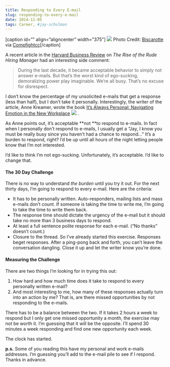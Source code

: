 ```yaml
---
title: Responding to Every E-mail
slug: responding-to-every-e-mail
date: 2014-11-05
tags: Career, #jay-schulman
---
```


[caption id=”” align=”aligncenter” width=”375"]
![](__GHOST_URL__/content/images/max/800/0-lUHAXb6m1coW3j5I.jpg)
Photo Credit: [Biscarotte](https://www.flickr.com/photos/29647247@N00/60963915/) via [Compfight](http://compfight.com)[cc](https://creativecommons.org/licenses/by-sa/2.0/)[/caption]

A recent article in the [Harvard Business Review](http://blogs.hbr.org/2014/11/the-rise-of-the-rude-hiring-manager/) on *The Rise of the Rude Hiring Manager* had an interesting side comment:

> During the last decade, it became acceptable behavior to simply not answer e-mails. But that’s the worst kind of ego-sucking, demoralizing power play imaginable. We’re all busy. That’s no excuse for disrespect.

I don’t know the percentage of my unsolicited e-mails that get a response (less than half), but I don’t take it personally. Interestingly, the writer of the article, Anne Kreamer, wrote the book [It’s Always Personal: Navigating Emotion in the New Workplace](http://www.amazon.com/gp/product/1400067979/ref=as_li_tl?ie=UTF8&amp;camp=1789&amp;creative=390957&amp;creativeASIN=1400067979&amp;linkCode=as2&amp;tag=jayschulman-20&amp;linkId=56AUHEE4DMYGFGIG)
![](__GHOST_URL__/content/images/max/800/0-eB5TGh_TobmI6Wns.gif)
.

As Anne points out, it’s acceptable **not **to respond to e-mails. In fact when I personally don’t respond to e-mails, I usually get a “Jay, I know you must be really busy since you haven’t had a chance to respond…” It’s a burden to respond, right? I’d be up until all hours of the night letting people know that I’m not interested.

I’d like to think I’m not ego-sucking. Unfortunately, it’s acceptable. I’d like to change that.

#### The 30 Day Challenge

There is no way to understand *the burden* until you try it out. For the next thirty days, I’m going to respond to every e-mail. Here are the criteria:

- It has to be personally written. Auto-responders, mailing lists and mass e-mails don’t count. If someone is taking the time to write me, I’m going to take the time to write them back.
- The response time should dictate the urgency of the e-mail but it should take no more than 3 business days to respond.
- At least a full sentence polite response for each e-mail. (“No thanks” doesn’t count.)
- Closure to the thread. So I’ve already started this exercise. Responses beget responses. After a ping-pong back and forth, you can’t leave the conversation dangling. Close it up and let the writer know you’re done.

#### Measuring the Challenge

There are two things I’m looking for in trying this out:

1. How hard and how much time does it take to respond to every personally written e-mail?
2. And most interesting to me, how many of these responses actually turn into an action by me? That is, are there missed opportunities by not responding to the e-mails.

There has to be a balance between the two. If it takes 2 hours a week to respond but I only get one missed opportunity a month, the exercise may not be worth it. I’m guessing that it will be the opposite. I’ll spend 30 minutes a week responding and find one new opportunity each week.

The clock has started.

**p.s.** Some of you reading this have my personal and work e-mails addresses. I’m guessing you’ll add to the e-mail pile to see if I respond. Thanks in advance.
